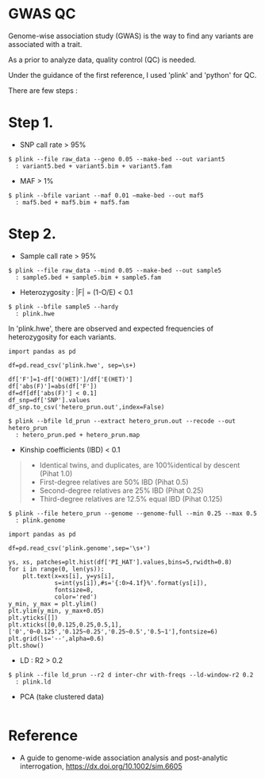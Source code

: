 # GWAS QC
Genome-wise association study (GWAS) is the way to find any variants are associated with a trait.

As a prior to analyze data, quality control (QC) is needed.

Under the guidance of the first reference, I used 'plink' and 'python' for QC.

There are few steps :

# Step 1.
- SNP call rate > 95%
```
$ plink --file raw_data --geno 0.05 --make-bed --out variant5
  : variant5.bed + variant5.bim + variant5.fam
```
- MAF > 1%
```
$ plink --bfile variant --maf 0.01 –make-bed --out maf5
  : maf5.bed + maf5.bim + maf5.fam
```

# Step 2.
- Sample call rate > 95%
```
$ plink --file raw_data --mind 0.05 --make-bed --out sample5
  : sample5.bed + sample5.bim + sample5.fam
```
- Heterozygosity : |F| = (1-O/E) < 0.1
```
$ plink --bfile sample5 --hardy
  : plink.hwe
```
In 'plink.hwe', there are observed and expected frequencies of heterozygosity for each variants.
```
import pandas as pd

df=pd.read_csv('plink.hwe', sep=\s+)

df['F']=1-df['O(HET)']/df['E(HET)']
df['abs(F)']=abs(df['F'])
df=df[df['abs(F)'] < 0.1]
df_snp=df['SNP'].values
df_snp.to_csv('hetero_prun.out',index=False)
```
```
$ plink --bfile ld_prun --extract hetero_prun.out --recode --out hetero_prun
  : hetero_prun.ped + hetero_prun.map
```
- Kinship coefficients (IBD) < 0.1
> - Identical twins, and duplicates, are 100%identical by descent (Pihat 1.0)
> - First-degree relatives are 50% IBD (Pihat 0.5)
> - Second-degree relatives are 25% IBD (Pihat 0.25)
> - Third-degree relatives are 12.5% equal IBD (Pihat 0.125)
```
$ plink --file hetero_prun --genome --genome-full --min 0.25 --max 0.5
  : plink.genome
```
```
import pandas as pd

df=pd.read_csv('plink.genome',sep='\s+')

ys, xs, patches=plt.hist(df['PI_HAT'].values,bins=5,rwidth=0.8)
for i in range(0, len(ys)):
    plt.text(x=xs[i], y=ys[i],
             s=int(ys[i]),#s='{:0>4.1f}%'.format(ys[i]),
             fontsize=8,
             color='red')
y_min, y_max = plt.ylim()
plt.ylim(y_min, y_max+0.05)
plt.yticks([])
plt.xticks([0,0.125,0.25,0.5,1],['0','0~0.125','0.125~0.25','0.25~0.5','0.5~1'],fontsize=6)
plt.grid(ls='--',alpha=0.6)    
plt.show()
```
- LD : R2 > 0.2
```
$ plink --file ld_prun --r2 d inter-chr with-freqs --ld-window-r2 0.2
  : plink.ld
```
- PCA (take clustered data)
```

```


# Reference
- A guide to genome-wide association analysis and post-analytic interrogation, <https://dx.doi.org/10.1002/sim.6605>
